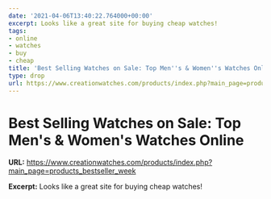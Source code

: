 ```yaml
---
date: '2021-04-06T13:40:22.764000+00:00'
excerpt: Looks like a great site for buying cheap watches!
tags:
- online
- watches
- buy
- cheap
title: 'Best Selling Watches on Sale: Top Men''s & Women''s Watches Online'
type: drop
url: https://www.creationwatches.com/products/index.php?main_page=products_bestseller_week
---
```


# Best Selling Watches on Sale: Top Men's & Women's Watches Online

**URL:** https://www.creationwatches.com/products/index.php?main_page=products_bestseller_week

**Excerpt:** Looks like a great site for buying cheap watches!
